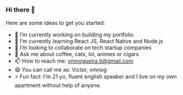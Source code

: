 ### Hi there 👋

Here are some ideas to get you started:

- 🔭 I’m currently working on building my portfolio
- 🌱 I’m currently learning React JS, React Native and Node.js
- 👯 I’m looking to collaborate on tech startup companies 
- 💬 Ask me about coffee, cats, lol, animes or cigars
- 📫 How to reach me: vmnogueira.ti@gmail.com
- 😄 You can call me as: Victor, vmnog 
- ⚡ Fun fact: I'm 21 yo, fluent english speaker and I live on my own apartment without help of anyone.

